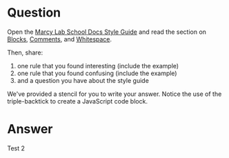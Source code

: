 # Question

Open the [Marcy Lab School Docs Style Guide](https://marcylabschool.gitbook.io/marcy-lab-school-docs/fullstack-curriculum/cheatsheets/style-guide) and read the section on [Blocks](https://marcylabschool.gitbook.io/marcy-lab-school-docs/fullstack-curriculum/cheatsheets/style-guide#blocks), [Comments](https://marcylabschool.gitbook.io/marcy-lab-school-docs/fullstack-curriculum/cheatsheets/style-guide#comments), and [Whitespace](https://marcylabschool.gitbook.io/marcy-lab-school-docs/fullstack-curriculum/cheatsheets/style-guide#whitespace). 

Then, share:
1. one rule that you found interesting (include the example)
2. one rule that you found confusing (include the example)
3. and a question you have about the style guide

We've provided a stencil for you to write your answer. Notice the use of the triple-backtick to create a JavaScript code block.

# Answer

Test 2